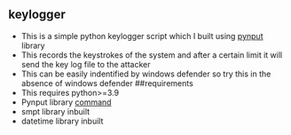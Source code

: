 ## keylogger
- This is a simple python keylogger script which I built using [pynput](https://pypi.org/project/pynput/) library 
- This records the keystrokes of the system and after a certain limit it will send the key log file to the attacker
- This can be easily indentified by windows defender so try this in the absence of windows defender
##requirements
- This requires python>=3.9
- Pynput library [command](https://pypi.org/project/pynput/)
- smpt library inbuilt
- datetime library inbuilt
